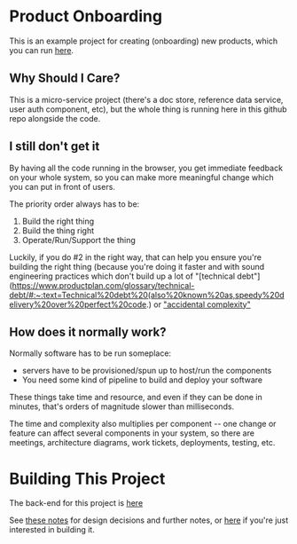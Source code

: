 # Product Onboarding

This is an example project for creating (onboarding) new products, which you can run [here](https://aaronp.github.io/onboarding/).

## Why Should I Care?

This is a micro-service project (there's a doc store, reference data service, user auth component, etc), but the whole thing is running here in this github repo alongside the code.

## I still don't get it

By having all the code running in the browser, you get immediate feedback on your whole system, so you can make more meaningful change which you can put in front of users.

The priority order always has to be:

 1) Build the right thing
 2) Build the thing right
 3) Operate/Run/Support the thing

Luckily, if you do #2 in the right way, that can help you ensure you're building the right thing (because you're doing it faster and with sound engineering practices which don't build up a lot of "[technical debt"](https://www.productplan.com/glossary/technical-debt/#:~:text=Technical%20debt%20(also%20known%20as,speedy%20delivery%20over%20perfect%20code.) or ["accidental complexity"](https://dev.to/alexbunardzic/software-complexity-essential-accidental-and-incidental-3i4d)

## How does it normally work?

Normally software has to be run someplace:
 * servers have to be provisioned/spun up to host/run the components
 * You need some kind of pipeline to build and deploy your software

These things take time and resource, and even if they can be done in minutes, that's orders of magnitude slower than milliseconds.

The time and complexity also multiplies per component -- one change or feature can affect several components in your system, so there are meetings, architecture diagrams, work tickets, deployments, testing, etc.


# Building This Project

The back-end for this project is [here](https://github.com/aaronp/onboarding-backend)

See [these notes](./docs/notes.md) for design decisions and further notes, or [here](./docs/building.md) if you're just interested in building it.
